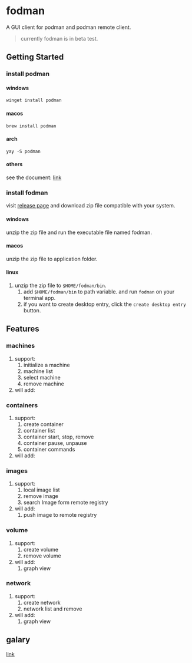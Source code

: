 # fodman

A GUI client for podman and podman remote client.

> currently fodman is in beta test.

## Getting Started

### install podman

#### windows

`winget install podman`

#### macos

`brew install podman`

#### arch

`yay -S podman`

#### others

see the document: [link](https://podman.io/getting-started/installation)

### install fodman

visit [release page](https://github.com/snowmerak/fodman/releases) and download zip file compatible with your system.

#### windows

unzip the zip file and run the executable file named fodman.

#### macos

unzip the zip file to application folder.

#### linux

1. unzip the zip file to `$HOME/fodman/bin`.
   1. add `$HOME/fodman/bin` to path variable. and run `fodman` on your terminal app.
   2. if you want to create desktop entry, click the `create desktop entry` button.

## Features

### machines

1. support: 
   1. initialize a machine
   2. machine list
   3. select machine
   4. remove machine
2. will add:

### containers

1. support: 
   1. create container
   2. container list
   3. container start, stop, remove
   4. container pause, unpause
   5. container commands
2. will add:

### images

1. support: 
   1. local image list
   2. remove image
   3. search Image form remote registry
2. will add:
   1. push image to remote registry

### volume

1. support:
   1. create volume
   2. remove volume
2. will add:
   1. graph view

### network

1. support:
   1. create network
   2. network list and remove
2. will add:
   1. graph view

## galary

[link](https://github.com/snowmerak/fodman/blob/main/galaray/readme.md)
